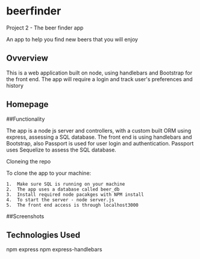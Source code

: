 # beerfinder
Project 2 - The beer finder app

An app to help you find new beers that you will enjoy

## Ovverview

This is a web application built on node, using handlebars and Bootstrap for the front end.  The app will require a login and track user's preferences and history

## Homepage



##Functionality

The app is a node js server and controllers, with a custom built ORM using express, assessing a SQL database.  The front end is using handlebars and Bootstrap, also Passport is used for user login and authentication.  Passport uses Sequelize to assess the SQL database.

Cloneing the repo

To clone the app to your machine:

	1.	Make sure SQL is running on your machine
	2.	The app uses a database called beer_db
	3.	Install required node pacakges with NPM install
	4.	To start the server - node server.js
	5.	The front end access is through localhost3000

##Screenshots





## Technologies Used

npm express
npm express-handlebars